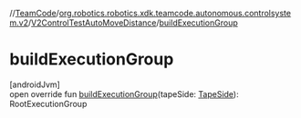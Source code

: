 //[TeamCode](../../../index.md)/[org.robotics.robotics.xdk.teamcode.autonomous.controlsystem.v2](../index.md)/[V2ControlTestAutoMoveDistance](index.md)/[buildExecutionGroup](build-execution-group.md)

# buildExecutionGroup

[androidJvm]\
open override fun [buildExecutionGroup](build-execution-group.md)(tapeSide: [TapeSide](../../org.robotics.robotics.xdk.teamcode.autonomous.detection/-tape-side/index.md)): RootExecutionGroup
